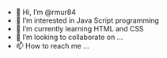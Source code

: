 - 👋 Hi, I’m @rmur84
- 👀 I’m interested in Java Script programming
- 🌱 I’m currently learning HTML and CSS
- 💞️ I’m looking to collaborate on ...
- 📫 How to reach me ...

<!---
rmur84/rmur84 is a ✨ special ✨ repository because its `README.md` (this file) appears on your GitHub profile.
You can click the Preview link to take a look at your changes.
--->
